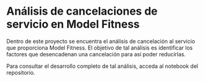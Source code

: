 # Análisis de cancelaciones de servicio en Model Fitness

Dentro de este proyecto se encuentra el análisis de cancelación al servicio que proporciona Model Fitness. El objetivo de tal análisis es identificar los factores que desencadenan una cancelación para así poder reducirlas.

Para consultar el desarrollo completo de tal análisis, acceda al  notebook del repositorio.
